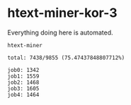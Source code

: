 # htext-miner-kor-3

Everything doing here is automated.

```
htext-miner

total: 7438/9855 (75.47437848807712%)

job0: 1342
job1: 1559
job2: 1468
job3: 1605
job4: 1464
```